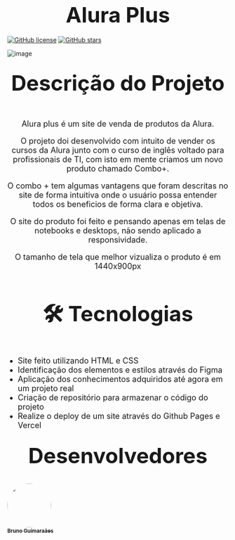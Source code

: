 <h1 align="center"><font size="28px">Alura Plus</font></h1> 

[![GitHub license](https://img.shields.io/github/license/devguimaraes/Alura-Plus)](https://github.com/devguimaraes/Alura-Plus/blob/main/LICENSE)
[![GitHub stars](https://img.shields.io/github/stars/devguimaraes/Alura-Plus)](https://github.com/devguimaraes/Alura-Plus/stargazers)



![image](https://user-images.githubusercontent.com/40476182/176058619-253540df-d5fc-471f-832f-d917ac5a33fd.png)


<h2 align="center"><font size="20px">Descrição do Projeto</font></h2>
<br>
<font size="4">
<p align="center">Alura plus é um site de venda de produtos da Alura.</p>
<p align="center">O projeto doi desenvolvido com intuito de vender os cursos da Alura junto com o curso de inglês voltado para profissionais de TI, com isto em mente criamos um novo produto chamado Combo+.</p>
<p align="center">O combo + tem algumas vantagens que foram descritas no site de forma intuitiva onde o usuário possa entender todos os beneficios de forma clara e objetiva. </p>
<p align="center">O site do produto foi feito e pensando apenas em telas de notebooks e desktops, não sendo aplicado a responsividade.  </p>
<p align="center">O tamanho de tela que melhor vizualiza o produto é em 1440x900px</p>
</font>
<br>
<h2 align="center"><font size="20px">🛠 Tecnologias</font></h2>
<br>

<ul text-decoration="none" >
<font size="4">
<li>Site feito utilizando HTML e CSS</li>
</font>
<font size="4">
<li>Identificação dos elementos e estilos através do Figma</li>
</font>
<font size="4">
<li>Aplicação dos conhecimentos adquiridos até agora em um projeto real</li>
</font>
<font size="4">
<li>Criação de repositório para armazenar o código do projeto</li>
</font>
<font size="4">
<li>Realize o deploy de um site através do Github Pages e Vercel</li>
</font>

</ul>
<h2 align="center"><font size="20px">Desenvolvedores</font></h2>
<br>
<a href="https://github.com/devguimaraes"><img style="border-radius: 50%;" src="https://avatars.githubusercontent.com/devguimaraes" width="100px;" alt=""/><br /><sub><b>Bruno Guimaraães</b></sub></a><br />
